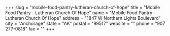 +++
slug = "mobile-food-pantry-lutheran-church-of-hope"
title = "Mobile Food Pantry - Lutheran Church Of Hope"
name = "Mobile Food Pantry - Lutheran Church Of Hope"
address = "1847 W Northern Lights Boulevard"
city = "Anchorage"
state = "AK"
postal = "99517"
website = ""
phone = "907 277-0818"
fax = ""
+++
